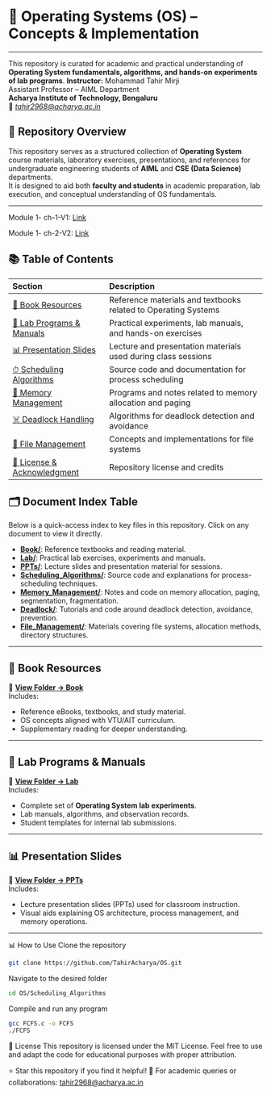 # 🧠 Operating Systems (OS) – Concepts & Implementation
---
This repository is curated for academic and practical understanding of **Operating System fundamentals, algorithms, and hands-on experiments of lab programs**.
**Instructor:** Mohammad Tahir Mirji  
Assistant Professor – AIML Department  
**Acharya Institute of Technology, Bengaluru**  
📧 *tahir2968@acharya.ac.in*  
## 📘 Repository Overview

This repository serves as a structured collection of **Operating System** course materials, laboratory exercises, presentations, and references for undergraduate engineering students of **AIML** and **CSE (Data Science)** departments.  
It is designed to aid both **faculty and students** in academic preparation, lab execution, and conceptual understanding of OS fundamentals.

---
Module 1- ch-1-V1: [Link](https://docs.google.com/presentation/d/1PkiFAAHL4q7UAi9jkXfaF31r-pfXwkL6/edit?usp=sharing&ouid=102189640680844426038&rtpof=true&sd=true)

Module 1- ch-2-V2: [Link](https://docs.google.com/presentation/d/1SzKSyyd4E6jatnVnZGukljUPfMLJCXCH/edit?usp=sharing&ouid=102189640680844426038&rtpof=true&sd=true)


## 📚 Table of Contents

| Section | Description |
|:--------|:-------------|
| [📖 Book Resources](#-book-resources) | Reference materials and textbooks related to Operating Systems |
| [🧪 Lab Programs & Manuals](#-lab-programs--manuals) | Practical experiments, lab manuals, and hands-on exercises |
| [📊 Presentation Slides](#-presentation-slides) | Lecture and presentation materials used during class sessions |
| [⏱ Scheduling Algorithms](#-scheduling-algorithms) | Source code and documentation for process scheduling |
| [🧠 Memory Management](#-memory-management) | Programs and notes related to memory allocation and paging |
| [☠️ Deadlock Handling](#-deadlock-handling) | Algorithms for deadlock detection and avoidance |
| [📂 File Management](#-file-management) | Concepts and implementations for file systems |
| [📜 License & Acknowledgment](#-license--acknowledgment) | Repository license and credits |

## 🗂️ Document Index Table

Below is a quick-access index to key files in this repository. Click on any document to view it directly.


- **[Book/](https://github.com/TahirAcharya/OS/tree/main/Book)**: Reference textbooks and reading material.  
- **[Lab/](https://github.com/TahirAcharya/OS/tree/main/Lab)**: Practical lab exercises, experiments and manuals.  
- **[PPTs/](https://github.com/TahirAcharya/OS/tree/main/PPTs)**: Lecture slides and presentation material for sessions.  
- **[Scheduling_Algorithms/](https://github.com/TahirAcharya/OS/tree/main/Scheduling_Algorithms)**: Source code and explanations for process-scheduling techniques.  
- **[Memory_Management/](https://github.com/TahirAcharya/OS/tree/main/Memory_Management)**: Notes and code on memory allocation, paging, segmentation, fragmentation.  
- **[Deadlock/](https://github.com/TahirAcharya/OS/tree/main/Deadlock)**: Tutorials and code around deadlock detection, avoidance, prevention.  
- **[File_Management/](https://github.com/TahirAcharya/OS/tree/main/File_Management)**: Materials covering file systems, allocation methods, directory structures.  




---

## 📖 Book Resources

📂 **[View Folder → Book](https://github.com/TahirAcharya/OS/tree/main/Book)**  
Includes:
- Reference eBooks, textbooks, and study material.
- OS concepts aligned with VTU/AIT curriculum.
- Supplementary reading for deeper understanding.

---

## 🧪 Lab Programs & Manuals

📂 **[View Folder → Lab](https://github.com/TahirAcharya/OS/tree/main/Lab)**  
Includes:
- Complete set of **Operating System lab experiments**.
- Lab manuals, algorithms, and observation records.
- Student templates for internal lab submissions.

---

## 📊 Presentation Slides

📂 **[View Folder → PPTs](https://github.com/TahirAcharya/OS/tree/main/PPTs)**  
Includes:
- Lecture presentation slides (PPTs) used for classroom instruction.
- Visual aids explaining OS architecture, process management, and memory operations.

---

📊 How to Use
Clone the repository
```bash
git clone https://github.com/TahirAcharya/OS.git
```

Navigate to the desired folder
```bash
cd OS/Scheduling_Algorithms
```
Compile and run any program

```bash
gcc FCFS.c -o FCFS
./FCFS
```
📜 License
This repository is licensed under the MIT License.
Feel free to use and adapt the code for educational purposes with proper attribution.

⭐ Star this repository if you find it helpful!
📧 For academic queries or collaborations: tahir2968@acharya.ac.in


